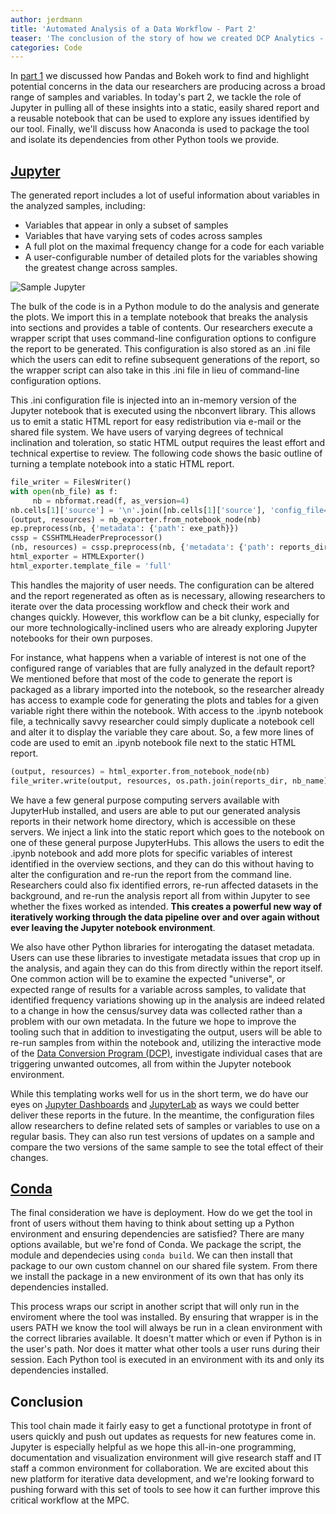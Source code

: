 ```yaml
---
author: jerdmann
title: 'Automated Analysis of a Data Workflow - Part 2'
teaser: 'The conclusion of the story of how we created DCP Analytics - our in-house automated, web-based analysis tool using Pandas, Bokeh, Jupyter and Conda to help our researchers quickly find data anomalies and processing errors in our data production pipelines..'
categories: Code
---
```


In [part 1]({{site.url}}/Jupyter-and-Bokeh-reports-part1/) we discussed how Pandas and Bokeh work to find and highlight potential concerns in the data our researchers are producing across a broad range of samples and variables.  In today's part 2, we tackle the role of Jupyter in pulling all of these insights into a static, easily shared report and a reusable notebook that can be used to explore any issues identified by our tool. Finally, we'll discuss how Anaconda is used to package the tool and isolate its dependencies from other Python tools we provide.

[Jupyter](http://jupyter.org/)
------------------------------

The generated report includes a lot of useful information about variables in the analyzed samples, including:

* Variables that appear in only a subset of samples
* Variables that have varying sets of codes across samples
* A full plot on the maximal frequency change for a code for each variable
* A user-configurable number of detailed plots for the variables showing the greatest change across samples.

![Sample Jupyter]({{site.urlimg}}/dcp_analytics_jupyter.png)

The bulk of the code is in a Python module to do the analysis and generate the plots.  We import this in a template notebook that breaks the analysis into sections and provides a table of contents.  Our researchers execute a wrapper script that uses command-line configuration options to configure the report to be generated.  This configuration is also stored as an .ini file which the users can edit to refine subsequent generations of the report, so the wrapper script can also take in this .ini file in lieu of command-line configuration options.  

This .ini configuration file is injected into an in-memory version of the Jupyter notebook that is executed using the nbconvert library. This allows us to emit a static HTML report for easy redistribution via e-mail or the shared file system.  We have users of varying degrees of technical inclination and toleration, so static HTML output requires the least effort and technical expertise to review.  The following code shows the basic outline of turning a template notebook into a static HTML report.

``` python
file_writer = FilesWriter()
with open(nb_file) as f:
     nb = nbformat.read(f, as_version=4)
nb.cells[1]['source'] = '\n'.join([nb.cells[1]['source'], 'config_file=\'{}\''.format(config_file)])
(output, resources) = nb_exporter.from_notebook_node(nb)
ep.preprocess(nb, {'metadata': {'path': exe_path}})
cssp = CSSHTMLHeaderPreprocessor()
(nb, resources) = cssp.preprocess(nb, {'metadata': {'path': reports_dir}, 'config_dir': reports_dir})
html_exporter = HTMLExporter()
html_exporter.template_file = 'full'
```

This handles the majority of user needs. The configuration can be altered and the report regenerated as often as is necessary, allowing researchers to iterate over the data processing workflow and check their work and changes quickly. However, this workflow can be a bit clunky, especially for our more technologically-inclined users who are already exploring Jupyter notebooks for their own purposes.

For instance, what happens when a variable of interest is not one of the configured range of variables that are fully analyzed in the default report?  We mentioned before that most of the code to generate the report is packaged as a library imported into the notebook, so the researcher already has access to example code for generating the plots and tables for a given variable right there within the notebook.  With access to the .ipynb notebook file, a technically savvy researcher could simply duplicate a notebook cell and alter it to display the variable they care about. So, a few more lines of code are used to emit an .ipynb notebook file next to the static HTML report.

``` python
(output, resources) = html_exporter.from_notebook_node(nb)
file_writer.write(output, resources, os.path.join(reports_dir, nb_name))
```

We have a few general purpose computing servers available with JupyterHub installed, and users are able to put our generated analysis reports in their network home directory, which is accessible on these servers. We inject a link into the static report which goes to the notebook on one of these general purpose JupyterHubs.  This allows the users to edit the .ipynb notebook and add more plots for specific variables of interest identified in the overview sections, and they can do this without having to alter the configuration and re-run the report from the command line.  Researchers could also fix identified errors, re-run affected datasets in the background, and re-run the analysis report all from within Jupyter to see whether the fixes worked as intended. **This creates a powerful new way of iteratively working through the data pipeline over and over again without ever leaving the Jupyter notebook environment**.

We also have other Python libraries for interogating the dataset metadata.  Users can use these libraries to investigate metadata issues that crop up in the analysis, and again they can do this from directly within the report itself. One common action will be to examine the expected "universe", or expected range of results for a variable across samples, to validate that identified frequency variations showing up in the analysis are indeed related to a change in how the census/survey data was collected rather than a problem with our own metadata.  In the future we hope to improve the tooling such that in addition to investigating the output, users will be able to re-run samples from within the notebook and, utilizing the interactive mode of the [Data Conversion Program (DCP)]({{site.url}}/harmonizing-data-at-the-mpc/), investigate individual cases that are triggering unwanted outcomes, all from within the Jupyter notebook environment.

While this templating works well for us in the short term, we do have our eyes on [Jupyter Dashboards](https://github.com/jupyter-incubator/dashboards) and [JupyterLab](https://github.com/jupyter/jupyterlab) as ways we could better deliver these reports in the future. In the meantime, the configuration files allow researchers to define related sets of samples or variables to use on a regular basis.  They can also run test versions of updates on a sample and compare the two versions of the same sample to see the total effect of their changes.

[Conda](http://conda.pydata.org/docs/)
--------------------------------------

The final consideration we have is deployment.  How do we get the tool in front of users without them having to think about setting up a Python environment and ensuring dependencies are satisfied?  There are many options available, but we're fond of Conda.  We package the script, the module and dependecies using `conda build`.  We can then install that package to our own custom channel on our shared file system.  From there we install the package in a new environment of its own that has only its dependencies installed.  

This process wraps our script in another script that will only run in the enviroment where the tool was installed.  By ensuring that wrapper is in the users PATH we know the tool will always be run in a clean environment with the correct libraries available.  It doesn't matter which or even if Python is in the user's path. Nor does it matter what other tools a user runs during their session.  Each Python tool is executed in an environment with its and only its dependencies installed.

Conclusion
----------

This tool chain made it fairly easy to get a functional prototype in front of users quickly and push out updates as requests for new features come in.  Jupyter is especially helpful as we hope this all-in-one  programming, documentation and visualization environment will give research staff and IT staff a common environment for collaboration. We are excited about this new platform for iterative data development, and we're looking forward to pushing forward with this set of tools to see how it can further improve this critical workflow at the MPC.
